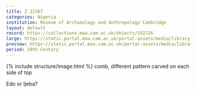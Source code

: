 ```yaml
---
title: Z 12367
categories: Nigeria
institution: Museum of Archaeology and Anthropology Cambridge
layout: default
record: https://collections.maa.cam.ac.uk/objects/532726
large: https://static.portal.maa.cam.ac.uk/portal-assets/media/library_images/web/673476_Z_12367_001.jpg
preview: https://static.portal.maa.cam.ac.uk/portal-assets/media/library_images/thumbnail/673476_Z_12367_001.jpg
period: 20th Century
---
```

{% include structure/image.html %}
comb, different pattern carved on each side of top

Edo or Ijeba?
